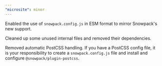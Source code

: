 ```yaml
---
"microsite": minor
---
```


Enabled the use of `snowpack.config.js` in ESM format to mirror Snowpack's new support.

Cleaned up some unused internal files and removed their dependencies.

Removed automatic PostCSS handling. If you have a PostCSS config file, it is your responsibility to create a `snowpack.config.js` file and install and configure `@snowpack/plugin-postcss`.
